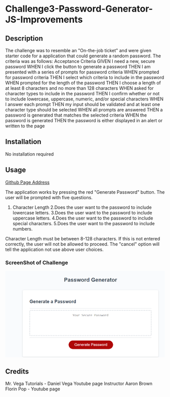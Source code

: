 # Challenge3-Password-Generator-JS-Improvements

## Description
 The challenge was to resemble an "On-the-job ticket" and were given starter code for a application that could generate a random password. The criteria was as follows:
Acceptance Criteria
GIVEN I need a new, secure password
WHEN I click the button to generate a password
THEN I am presented with a series of prompts for password criteria
WHEN prompted for password criteria
THEN I select which criteria to include in the password
WHEN prompted for the length of the password
THEN I choose a length of at least 8 characters and no more than 128 characters
WHEN asked for character types to include in the password
THEN I confirm whether or not to include lowercase, uppercase, numeric, and/or special characters
WHEN I answer each prompt
THEN my input should be validated and at least one character type should be selected
WHEN all prompts are answered
THEN a password is generated that matches the selected criteria
WHEN the password is generated
THEN the password is either displayed in an alert or written to the page

  ## Installation
 No installation required

 ## Usage

[Github Page Address]()

 The application works by pressing the red "Generate Password" button. The user will be prompted with five questions. 
 1. Character Length
 2.Does the user want to the password to include lowercase letters.
 3.Does the user want to the password to include uppercase letters.
 4.Does the user want to the password to include special characters.
 5.Does the user want to the password to include numbers.

 Character Length must be between 8-128 characters. If this is not entered correctly, the user will not be allowed to proceed. The "cancel" option will tell the application not use above user choices. 

### ScreenShot of Challenge
![screen shot of Challenge3](Assets\Random-Password-app-01.png)

        



## Credits
Mr. Vega Tutorials - Daniel Vega Youtube page
Instructor Aaron Brown
Florin Pop - Youtube page 
